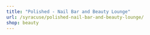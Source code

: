 ```yaml
---
title: "Polished - Nail Bar and Beauty Lounge"
url: /syracuse/polished-nail-bar-and-beauty-lounge/
shop: beauty
---
```

